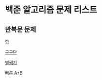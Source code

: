 # 백준 알고리즘 문제 리스트

## 반복문 문제

[합](https://www.acmicpc.net/problem/8393)

[구구단](https://www.acmicpc.net/problem/2739)

[별찍기](https://www.acmicpc.net/problem/2438)

[빠른 A+B](https://www.acmicpc.net/problem/15552)
